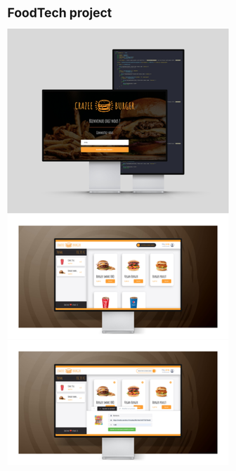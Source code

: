 # FoodTech project

![FoodTech!](./src/assets/crazee-burger-Mockup.jpg)
![FoodTech!](./src/assets/imac-crazee-burger-menu-mockup.jpg)
![FoodTech!](./src/assets/imac-crazee-burger-add-mockup.jpg)
